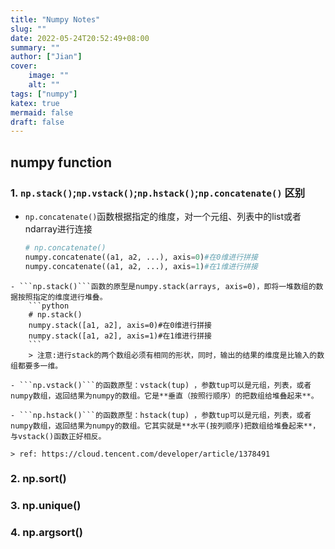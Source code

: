 ```yaml
---
title: "Numpy Notes"
slug: ""
date: 2022-05-24T20:52:49+08:00
summary: ""
author: ["Jian"]
cover:
    image: ""
    alt: ""
tags: ["numpy"]
katex: true
mermaid: false
draft: false
---
```


## numpy function

### 1. **```np.stack()```**;**```np.vstack()```**;**```np.hstack()```**;**```np.concatenate()```** 区别
   - ```np.concatenate()```函数根据指定的维度，对一个元组、列表中的list或者ndarray进行连接
        ```python
        # np.concatenate()
        numpy.concatenate((a1, a2, ...), axis=0)#在0维进行拼接
        numpy.concatenate((a1, a2, ...), axis=1)#在1维进行拼接
        ```

    - ```np.stack()```函数的原型是numpy.stack(arrays, axis=0)，即将一堆数组的数据按照指定的维度进行堆叠。
        ```python
        # np.stack()
        numpy.stack([a1, a2], axis=0)#在0维进行拼接
        numpy.stack([a1, a2], axis=1)#在1维进行拼接
        ```
        > 注意:进行stack的两个数组必须有相同的形状，同时，输出的结果的维度是比输入的数组都要多一维。

    - ```np.vstack()```的函数原型：vstack(tup) ，参数tup可以是元组，列表，或者numpy数组，返回结果为numpy的数组。它是**垂直（按照行顺序）的把数组给堆叠起来**。  

    - ```np.hstack()```的函数原型：hstack(tup) ，参数tup可以是元组，列表，或者numpy数组，返回结果为numpy的数组。它其实就是**水平(按列顺序)把数组给堆叠起来**，与vstack()函数正好相反。
    
    > ref: https://cloud.tencent.com/developer/article/1378491

### 2. np.sort()
### 3. np.unique() 
### 4. np.argsort()